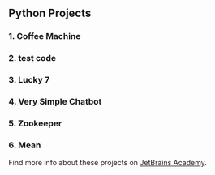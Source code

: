 ## Python Projects
### 1. Coffee Machine
### 2. test code
### 3. Lucky 7
### 4. Very Simple Chatbot
### 5. Zookeeper
### 6. Mean

Find more info about these projects on [JetBrains Academy](https://www.jetbrains.com/academy/).
